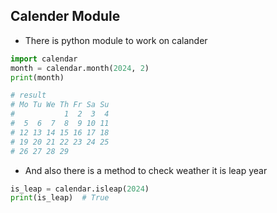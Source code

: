 ## Calender Module
 - There is python module to work on calander

```python
import calendar
month = calendar.month(2024, 2)
print(month)

# result 
# Mo Tu We Th Fr Sa Su
#           1  2  3  4
#  5  6  7  8  9 10 11
# 12 13 14 15 16 17 18
# 19 20 21 22 23 24 25
# 26 27 28 29
```

- And also there is a method to check weather it is leap year

```python
is_leap = calendar.isleap(2024)
print(is_leap)  # True
```